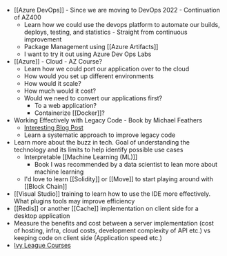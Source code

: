 - [[Azure DevOps]] - Since we are moving to DevOps 2022 - Continuation of AZ400
	- Learn how we could use the devops platform to automate our builds, deploys, testing, and statistics - Straight from continuous improvement
	- Package Management using [[Azure Artifacts]]
	- I want to try it out using Azure Dev Ops Labs
- [[Azure]] - Cloud - AZ Course?
	- Learn how we could port our application over to the cloud
	- How would you set up different environments
	- How would it scale?
	- How much would it cost?
	- Would we need to convert our applications first?
		- To a web application?
		- Containerize [[Docker]]?
- Working Effectively with Legacy Code - Book by Michael Feathers
	- [Interesting Blog Post](https://understandlegacycode.com/blog/key-points-of-working-effectively-with-legacy-code/)
	- Learn a systematic approach to improve legacy code
- Learn more about the buzz in tech. Goal of understanding the technology and its limits to help identify possible use cases
	- Interpretable [[Machine Learning (ML)]]
		- Book I was recommended by a data scientist to lean more about machine learning
	- I'd love to learn [[Solidity]] or [[Move]] to start playing around with [[Block Chain]]
- [[Visual Studio]] training to learn how to use the IDE more effectively. What plugins tools may improve efficiency
- [[Redis]] or another [[Cache]] implementation on client side for a desktop application
- Measure the benefits and cost between a server implementation (cost of hosting, infra, cloud costs, development complexity of API etc.) vs keeping code on client side (Application speed etc.)
- [Ivy League Courses](https://www.freecodecamp.org/news/ivy-league-free-online-courses-a0d7ae675869/)

